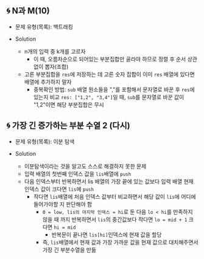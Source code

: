 ## 🌀 N과 M(10)

- 문제 유형(목록): 백트래킹
- Solution

  - n개의 입력 중 k개를 고르자
    - 이 때, 오름차순으로 되어있는 부분집합만 골라야 하므로 정렬 후 순서 상관 없이 뽑자(조합) 
  - 고른 부분집합을 `res`에 저장하는 데 고른 숫자 집합이 이미 `res` 배열에 있다면 배열에 추가하지 말자
    - 중복확인 방법: `sub` 배열 원소들을 ","를 포함해서 문자열로 바꾼 후 `res`에 있는지 비교
       `res: ["1,2", "3,4"]`일 때, `sub`를 문자열로 바꾼 값이 "1,2"이면 해당 부분집합은 무시

## 🌀 가장 긴 증가하는 부분 수열 2 (다시)

- 문제 유형(목록): 이분 탐색
- Solution

  - 이분탐색이라는 것을 알고도 스스로 해결하지 못한 문제
  - 입력 배열의 첫번째 인덱스 값을 `lis`배열에 `push`
  - 다음 인덱스부터 반복하면서 lis 배열의 가장 끝에 있는 값보다 입력 배열 현재 인덱스 값이 크다면 `lis`에 `push`
    - 작다면 `lis`배열에 처음 인덱스 값부터 비교하면서 해당 값이 `lis`에 어디에 들어가야할 지 판단해야 함
      - `0 = low, lis의 마지막 인덱스 = hi`로 둔 다음 `lo < hi`를 만족하지 않을 때 까지 반복하면서 `lis`의 중간값보다 작다면 `lo = mid + 1` 크다면 `hi = mid`
        - 반복문이 끝나면 `lis[hi]`인덱스에 현재 값을 할당
      - 즉, `lis`배열에서 현재 값과 가장 가까운 값을 현재 값으로 대치해주면서 가장 긴 부분수열을 만듦